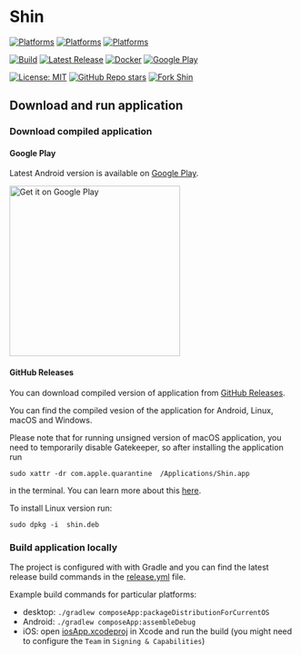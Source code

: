 # Shin

[![Platforms](https://img.shields.io/badge/web-WebAssembly-blue)](https://sh.procyk.in)
[![Platforms](https://img.shields.io/badge/mobile-Android%20%7C%20iOS-blue)](https://github.com/avan1235/shin/releases/latest)
[![Platforms](https://img.shields.io/badge/desktop-Windows%20%7C%20macOS%20%7C%20Linux-blue)](https://github.com/avan1235/shin/releases/latest)

[![Build](https://img.shields.io/github/actions/workflow/status/avan1235/shin/release.yml?label=Build&color=green)](https://github.com/avan1235/shin/actions/workflows/release.yml)
[![Latest Release](https://img.shields.io/github/v/release/avan1235/shin?label=Release&color=green)](https://github.com/avan1235/shin/releases/latest)
[![Docker](https://img.shields.io/docker/v/avan1235/shin?label=Docker%20Hub&color=green)](https://hub.docker.com/repository/docker/avan1235/shin/tags?ordering=last_updated)
[![Google Play](https://img.shields.io/endpoint?color=green&logo=google-play&logoColor=green&url=https%3A%2F%2Fplay.cuzi.workers.dev%2Fplay%3Fi%3Din.procyk.shin%26l%3DGoogle%2520Play%26m%3D%24version)](https://play.google.com/store/apps/details?id=in.procyk.shin)

[![License: MIT](https://img.shields.io/badge/License-MIT-red.svg)](./LICENSE.md)
[![GitHub Repo stars](https://img.shields.io/github/stars/avan1235/shin?style=social)](https://github.com/avan1235/shin/stargazers)
[![Fork Shin](https://img.shields.io/github/forks/avan1235/shin?logo=github&style=social)](https://github.com/avan1235/shin/fork)

## Download and run application

### Download compiled application

#### Google Play

Latest Android version is available on
[Google Play](https://play.google.com/store/apps/details?id=in.procyk.shin).

<a href='https://play.google.com/store/apps/details?id=in.procyk.shin'><img alt='Get it on Google Play' width="300" src='https://play.google.com/intl/en_us/badges/static/images/badges/en_badge_web_generic.png'/></a>

#### GitHub Releases

You can download compiled version of application from
[GitHub Releases](https://github.com/avan1235/shin/releases).

You can find the compiled vesion of the application for Android, Linux, macOS and Windows.

Please note that for running unsigned version of macOS application, you need to temporarily
disable Gatekeeper, so after installing the application run

```shell
sudo xattr -dr com.apple.quarantine  /Applications/Shin.app
```

in the terminal. You can learn more about this
[here](https://web.archive.org/web/20230318124537/https://disable-gatekeeper.github.io/).

To install Linux version run:

```shell
sudo dpkg -i  shin.deb
```

### Build application locally

The project is configured with with Gradle and you can find the
latest release build commands in the [release.yml](./.github/workflows/release.yml) file.

Example build commands for particular platforms:
- desktop: `./gradlew composeApp:packageDistributionForCurrentOS`
- Android: `./gradlew composeApp:assembleDebug`
- iOS: open [iosApp.xcodeproj](./iosApp/iosApp.xcodeproj) in Xcode and run the build
(you might need to configure the `Team` in `Signing & Capabilities`)
